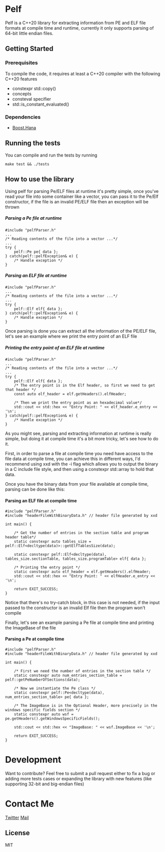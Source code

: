 # Pelf


Pelf is a C++20 library for extracting information from PE and ELF file formats at compile time and runtime, currently it only supports parsing of 64-bit little endian files.

## Getting Started
### Prerequisites

To compile the code, it requires at least a C++20 compiler with the following C++20 features

- constexpr std::copy()
- concepts
- consteval specifier
- std::is_constant_evaluated()

### Dependencies
- [Boost.Hana](http://boostorg.github.io/hana/) 

## Running the tests
You can compile and run the tests by running
```
make test && ./tests
```

## How to use the library
Using pelf for parsing Pe/ELF files at runtime it's pretty simple, once you've read your file into some container like a vector, you can pass it to the Pe/Elf constructor, if the file is an invalid PE/ELF file then an exception will be thrown

##### Parsing a Pe file at runtime 
```
#include "pelfParser.h"
...
/* Reading contents of the file into a vector ...*/
...
try {
    pelf::Pe pe{ data };
} catch(pelf::pelfException& e) {
    /* Handle exception */
}
```

##### Parsing an ELF file at runtime 
```
#include "pelfParser.h"
...
/* Reading contents of the file into a vector ...*/
...
try {
    pelf::Elf elf{ data };
} catch(pelf::pelfException& e) {
    /* Handle exception */
}
```

Once parsing is done you can extract all the information of the PE/ELF file, let's see an example where we print the entry point of an ELF file

##### Printing the entry point of an ELF file at runtime 
```
#include "pelfParser.h"
...
/* Reading contents of the file into a vector ...*/
...
try {
    pelf::Elf elf{ data };
    /* The entry point is in the Elf header, so first we need to get that header */
    const auto elf_header = elf.getHeaders().elfHeader;
    
    /* Then we print the entry point as an hexadecimal value*/
    std::cout << std::hex << "Entry Point: " << elf_header.e_entry << '\n';
} catch(pelf::pelfException& e) {
    /* Handle exception */
}
```

As you might see, parsing and extracting information at runtime is really simple, but doing it at compile time it's a bit more tricky, let's see how to do it.

First, in order to parse a file at compile time you need have access to the file data at compile time, you can achieve this in different ways, I'd recommend using xxd with the -i flag which allows you to output the binary in a C include file style, and then using a constexpr std::array to hold that data.

Once you have the binary data from your file available at compile time, parsing can be done like this:
#### Parsing an ELF file at compile time
```
#include "pelfParser.h"
#include "headerFileWithBinaryData.h" // header file generated by xxd

int main() {
    
    /* Get the number of entries in the section table and program header table*/
    static constexpr auto tables_size = pelf::Elf<decltype(data)>::getElfTablesSize(data);
    
    static constexpr pelf::Elf<decltype(data), tables_size.sectionTable, tables_size.programTable> elf{ data };
    
    /* Printing the entry point */
    static constexpr auto elf_header = elf.getHeaders().elfHeader;
    std::cout << std::hex << "Entry Point: " << elfHeader.e_entry << '\n';
    
    return EXIT_SUCCESS;    
}

```

Notice that there's no try-catch block, in this case is not needed, if the input passed to the constructor is an invalid Elf file then the program won't compile

Finally, let's see an example parsing a Pe file at compile time and printing the ImageBase of the file
#### Parsing a Pe at compile time
```
#include "pelfParser.h"
#include "headerFileWithBinaryData.h" // header file generated by xxd

int main() {

    /* First we need the number of entries in the section table */
    static constexpr auto num_entries_section_table = pelf::getPeNumberOfSections(data);
    
    /* Now we instantiate the Pe class */
    static constexpr pelf::Pe<decltype(data), num_entries_section_table> pe{ data };
        
    /* The ImageBase is in the Optional Header, more precisely in the windows specific fields section */
    static constexpr auto wsf = pe.getHeaders().getWindowsSpecificFields();
    
    std::cout << std::hex << "ImageBase: " << wsf.ImageBase << '\n'; 
        
    return EXIT_SUCCESS;
}
```




# Development
Want to contribute? Feel free to submit a pull request either to fix a bug or adding more tests cases or expanding the library with new features (like supporting 32-bit and big-endian files) 

# Contact Me
[Twitter](https://twitter.com/Rebraws1)
[Mail](Rebraws@protonmail.com)


## License

MIT
